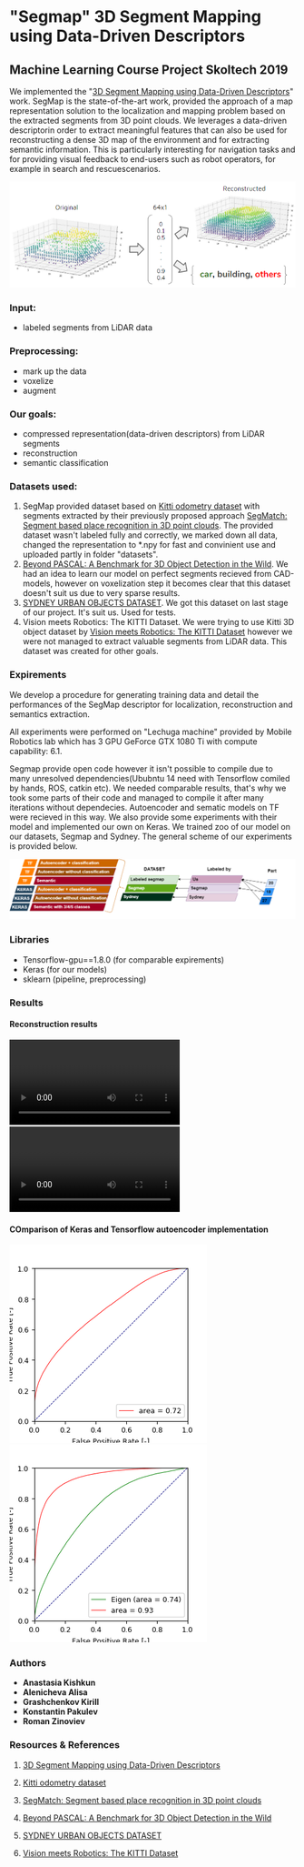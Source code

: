 # "Segmap" 3D Segment Mapping using Data-Driven Descriptors
## Machine Learning Course Project Skoltech 2019
 
We implemented the "[3D Segment Mapping using Data-Driven Descriptors]" work.  SegMap is the state-of-the-art work, provided the approach of a map representation solution to the localization and mapping problem based on the extracted segments from 3D point clouds. We leverages a data-driven descriptorin order to extract meaningful features that can also be used for reconstructing a dense 3D map of the environment and for extracting semantic information. This is particularly interesting for navigation tasks and for providing visual feedback to end-users such as robot operators, for example in search and rescuescenarios.

 ![General scheme](https://github.com/Kichkun/segmap_machine_learning_project/blob/master/plots/scheme.png)
### Input:
* labeled segments from LiDAR data
### Preprocessing:
* mark up the data
* voxelize
* augment

### Our goals: 
* compressed representation(data-driven descriptors) from LiDAR segments 
* reconstruction
* semantic classification 

### Datasets used: 
1. SegMap provided dataset based on [Kitti odometry dataset] with segments extracted by their previously proposed approach [SegMatch: Segment based place recognition in 3D point clouds]. 
The provided dataset wasn't labeled fully and correctly, we marked down all data, changed the representation to *.npy for fast and convinient use and uploaded partly in folder "datasets". 
2. [Beyond PASCAL: A Benchmark for 3D Object Detection in the Wild]. We had an idea to learn our model on perfect segments recieved from CAD-models, however on voxelization step it becomes clear that this dataset doesn't suit us due to very sparse results. 
3. [SYDNEY URBAN OBJECTS DATASET]. We got this dataset on last stage of our project. It's suit us. Used for tests.
4. Vision meets Robotics: The KITTI Dataset. We were trying to use Kitti 3D object dataset by [Vision meets Robotics: The KITTI Dataset] however we were not managed to extract valuable segments from LiDAR data. This dataset was created for other goals.

### Expirements 
We develop a procedure for generating training data and detail the performances of the SegMap descriptor
for localization, reconstruction and semantics extraction.

All experiments were performed on "Lechuga machine" provided by Mobile Robotics lab which has 3 GPU GeForce GTX 1080 Ti with compute capability: 6.1. 

Segmap provide open code however it isn't possible to compile due to many unresolved dependencies(Ububntu 14 need with Tensorflow comiled by hands, ROS, catkin etc). We needed comparable results, that's why we took some parts of their code and managed to compile it after many iterations without dependecies. Autoencoder and sematic models on TF were recieved in this way. We also provide some experiments with their model and implemented our own on Keras. 
We trained zoo of our model on our datasets, Segmap and Sydney. The general scheme of our experiments is provided below. 

 ![Experiments](https://github.com/Kichkun/segmap_machine_learning_project/blob/master/plots/table%20(1).png)

### Libraries 
* Tensorflow-gpu==1.8.0 (for comparable expirements)
* Keras (for our models)
* sklearn (pipeline, preprocessing)

### Results 
#### Reconstruction results

 ![Input](https://github.com/Kichkun/segmap_machine_learning_project/blob/master/plots/input_7.mp4)
 ![Output](https://github.com/Kichkun/segmap_machine_learning_project/blob/master/plots/output_7.mp4)

#### COmparison of Keras and Tensorflow autoencoder implementation

 ![Keras](https://github.com/Kichkun/segmap_machine_learning_project/blob/master/plots/roc_keras_last.png)
 ![Tensorflow](https://github.com/Kichkun/segmap_machine_learning_project/blob/master/plots/roc_encoder_decoder_255_TF.png)
 
### Authors

* **Anastasia Kishkun** 
* **Alenicheva Alisa** 
* **Grashchenkov Kirill** 
* **Konstantin Pakulev** 
* **Roman Zinoviev** 

### Resources & References
[3D Segment Mapping using Data-Driven Descriptors]: http://www.roboticsproceedings.org/rss14/p03.pdf
[Kitti odometry dataset]: http://www.cvlibs.net/datasets/kitti/eval_odometry.php
[SegMatch: Segment based place recognition in 3D point clouds]: https://www.researchgate.net/publication/318693876_SegMatch_Segment_based_place_recognition_in_3D_point_clouds
[Beyond PASCAL: A Benchmark for 3D Object Detection in the Wild]: http://cvgl.stanford.edu/projects/pascal3d.html
[SYDNEY URBAN OBJECTS DATASET]: http://www.acfr.usyd.edu.au/papers/SydneyUrbanObjectsDataset.shtml
[Vision meets Robotics: The KITTI Dataset]: http://www.cvlibs.net/publications/Geiger2013IJRR.pdf
1. [3D Segment Mapping using Data-Driven Descriptors]

2. [Kitti odometry dataset]

3. [SegMatch: Segment based place recognition in 3D point clouds]

4. [Beyond PASCAL: A Benchmark for 3D Object Detection in the Wild]

5. [SYDNEY URBAN OBJECTS DATASET]

6. [Vision meets Robotics: The KITTI Dataset]
 
